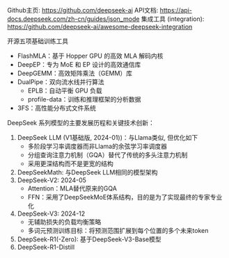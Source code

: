 Github主页: https://github.com/deepseek-ai
API文档: https://api-docs.deepseek.com/zh-cn/guides/json_mode
集成工具 (integration): https://github.com/deepseek-ai/awesome-deepseek-integration


开源五项基础训练工具
- FlashMLA：基于 Hopper GPU 的高效 MLA 解码内核
- DeepEP：专为 MoE 和 EP 设计的高效通信库
- DeepGEMM：高效矩阵乘法（GEMM）库
- DualPipe：双向流水线并行算法
	- EPLB：自动平衡 GPU 负载
	- profile-data：训练和推理框架的分析数据
- 3FS：高性能分布式文件系统

DeepSeek 系列模型的主要发展历程和关键技术创新：
1. DeepSeek LLM (V1基础版, 2024-01))：与Llama类似, 但优化如下
	- 多阶段学习率调度器而非Llama的余弦学习率调度器
	- 分组查询注意力机制（GQA）替代了传统的多头注意力机制
	- 采用更深结构而不是更宽的结构
2. DeepSeekMath: 与DeepSeek LLM相同的模型架构
3. DeepSeek-V2: 2024-05
	- Attention：MLA替代原来的GQA
	- FFN：采用了DeepSeekMoE体系结构，目的是为了实现最终的专家专业化
4. DeepSeek-V3: 2024-12
	- 无辅助损失的负载均衡策略
	- 多词元预测训练目标：将预测范围扩展到每个位置的多个未来token
5. DeepSeek-R1(-Zero): 基于DeepSeek-V3-Base模型
6. DeepSeek-R1-Distill 
